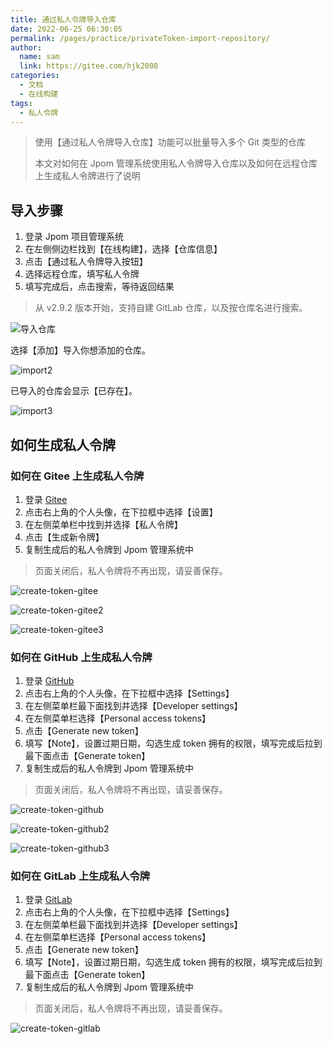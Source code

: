 ```yaml
---
title: 通过私人令牌导入仓库
date: 2022-06-25 06:30:05
permalink: /pages/practice/privateToken-import-repository/
author:
  name: sam
  link: https://gitee.com/hjk2008
categories:
  - 文档
  - 在线构建
tags:
  - 私人令牌
---
```

> 使用【通过私人令牌导入仓库】功能可以批量导入多个 Git 类型的仓库
> 
> 本文对如何在 Jpom 管理系统使用私人令牌导入仓库以及如何在远程仓库上生成私人令牌进行了说明

## 导入步骤

1. 登录 Jpom 项目管理系统
2. 在左侧侧边栏找到【在线构建】，选择【仓库信息】
3. 点击【通过私人令牌导入按钮】
4. 选择远程仓库，填写私人令牌
5. 填写完成后，点击搜索，等待返回结果

> 从 v2.9.2 版本开始，支持自建 GitLab 仓库，以及按仓库名进行搜索。

![导入仓库](/images/build/import.png)

选择【添加】导入你想添加的仓库。

![import2](/images/build/import2.png)

已导入的仓库会显示【已存在】。

![import3](/images/build/import3.png)

## 如何生成私人令牌

### 如何在 Gitee 上生成私人令牌

1. 登录 [Gitee](https://gitee.com/)
2. 点击右上角的个人头像，在下拉框中选择【设置】
3. 在左侧菜单栏中找到并选择【私人令牌】
4. 点击【生成新令牌】
5. 复制生成后的私人令牌到 Jpom 管理系统中

> 页面关闭后，私人令牌将不再出现，请妥善保存。

![create-token-gitee](/images/build/create-token-gitee.png)

![create-token-gitee2](/images/build/create-token-gitee2.png)

![create-token-gitee3](/images/build/create-token-gitee3.png)

### 如何在 GitHub 上生成私人令牌

1. 登录 [GitHub](https://github.com/)
2. 点击右上角的个人头像，在下拉框中选择【Settings】
3. 在左侧菜单栏最下面找到并选择【Developer settings】
4. 在左侧菜单栏选择【Personal access tokens】
5. 点击【Generate new token】
6. 填写【Note】，设置过期日期，勾选生成 token 拥有的权限，填写完成后拉到最下面点击【Generate token】
7. 复制生成后的私人令牌到 Jpom 管理系统中

> 页面关闭后，私人令牌将不再出现，请妥善保存。

![create-token-github](/images/build/create-token-github.png)

![create-token-github2](/images/build/create-token-github2.png)

![create-token-github3](/images/build/create-token-github3.png)

### 如何在 GitLab 上生成私人令牌

1. 登录 [GitLab](https://gitlab.com/)
2. 点击右上角的个人头像，在下拉框中选择【Settings】
3. 在左侧菜单栏最下面找到并选择【Developer settings】
4. 在左侧菜单栏选择【Personal access tokens】
5. 点击【Generate new token】
6. 填写【Note】，设置过期日期，勾选生成 token 拥有的权限，填写完成后拉到最下面点击【Generate token】
7. 复制生成后的私人令牌到 Jpom 管理系统中

> 页面关闭后，私人令牌将不再出现，请妥善保存。

![create-token-gitlab](/images/build/create-token-gitlab.png)

